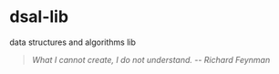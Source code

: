 # dsal-lib
data structures and algorithms lib  
> *What I cannot create, I do not understand.
>                                        -- Richard Feynman*
